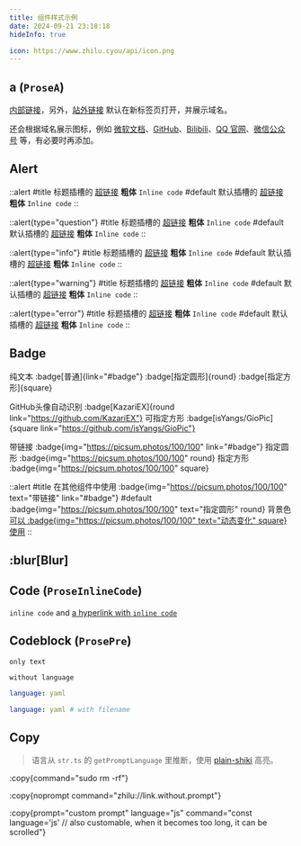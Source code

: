 ```yaml
---
title: 组件样式示例
date: 2024-09-21 23:18:18
hideInfo: true

icon: https://www.zhilu.cyou/api/icon.png
---
```


## a (`ProseA`)

[内部链接](#a-prosea)，另外，[站外链接](https://zhilu.cyou) 默认在新标签页打开，并展示域名。

还会根据域名展示图标，例如 [微软文档](https://learn.microsoft.com/zh-cn/)、[GitHub](https://github.com/)、[Bilibili](https://www.bilibili.com/)、[QQ 官网](https://im.qq.com/)、[微信公众号](https://mp.weixin.qq.com/) 等，有必要时再添加。

## Alert

::alert
#title
标题插槽的 [超链接](#alert) **粗体** `Inline code`
#default
默认插槽的 [超链接](#alert) **粗体** `Inline code`
::

::alert{type="question"}
#title
标题插槽的 [超链接](#alert) **粗体** `Inline code`
#default
默认插槽的 [超链接](#alert) **粗体** `Inline code`
::

::alert{type="info"}
#title
标题插槽的 [超链接](#alert) **粗体** `Inline code`
#default
默认插槽的 [超链接](#alert) **粗体** `Inline code`
::

::alert{type="warning"}
#title
标题插槽的 [超链接](#alert) **粗体** `Inline code`
#default
默认插槽的 [超链接](#alert) **粗体** `Inline code`
::

::alert{type="error"}
#title
标题插槽的 [超链接](#alert) **粗体** `Inline code`
#default
默认插槽的 [超链接](#alert) **粗体** `Inline code`
::

## Badge

纯文本 :badge[普通]{link="#badge"} :badge[指定圆形]{round} :badge[指定方形]{square}

GitHub头像自动识别 :badge[KazariEX]{round link="https://github.com/KazariEX"}
可指定方形 :badge[isYangs/GioPic]{square link="https://github.com/isYangs/GioPic"}

带链接 :badge{img="https://picsum.photos/100/100" link="#badge"}
指定圆形 :badge{img="https://picsum.photos/100/100" round}
指定方形 :badge{img="https://picsum.photos/100/100" square}

<!-- [在 :badge[超链接] 里也会变](#badge) -->

::alert
#title
在其他组件中使用 :badge{img="https://picsum.photos/100/100" text="带链接" link="#badge"}
#default
:badge{img="https://picsum.photos/100/100" text="指定圆形" round} 背景色 [可以 :badge{img="https://picsum.photos/100/100" text="动态变化" square} 使用](#badge)
::

## :blur[Blur]

## Code (`ProseInlineCode`)

`inline code` and [a hyperlink with `inline code`](#code-proseinlinecode)

## Codeblock (`ProsePre`)

```
only text
```

``` [filename]
without language
```

```yaml
language: yaml
```

```yaml [filename]
language: yaml # with filename
```

## Copy

> 语言从 `str.ts` 的 `getPromptLanguage` 里推断，使用 [plain-shiki](https://github.com/KazariEX/plain-shiki) 高亮。

:copy{command="sudo rm -rf"}

:copy{noprompt command="zhilu://link.without.prompt"}

:copy{prompt="custom prompt" language="js" command="const language='js' // also customable, when it becomes too long, it can be scrolled"}

